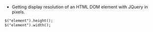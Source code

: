 * Getting display resolution of an HTML DOM element with JQuery in pixels.

```markdown
$("element").height();
$("element").width();
```
```